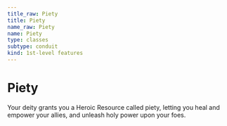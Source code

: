 ```yaml
---
title_raw: Piety
title: Piety
name_raw: Piety
name: Piety
type: classes
subtype: conduit
kind: 1st-level features
---
```


# Piety

Your deity grants you a Heroic Resource called piety, letting you heal and empower your allies, and unleash holy power upon your foes.
